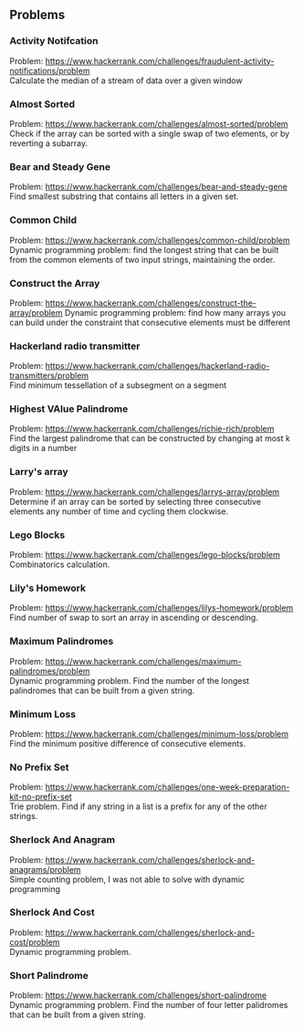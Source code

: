 ## Problems


### Activity Notifcation
Problem: https://www.hackerrank.com/challenges/fraudulent-activity-notifications/problem
\
Calculate the median of a stream of data over a given window


### Almost Sorted
Problem: https://www.hackerrank.com/challenges/almost-sorted/problem
\
Check if the array can be sorted with a single swap of two elements, or by reverting a subarray.


### Bear and Steady Gene

Problem: https://www.hackerrank.com/challenges/bear-and-steady-gene
\
Find smallest substring that contains all letters in a given set.


### Common Child
Problem: https://www.hackerrank.com/challenges/common-child/problem
Dynamic programming problem: find the longest string that can be built from the common elements of two
input strings, maintaining the order.


### Construct the Array
Problem: https://www.hackerrank.com/challenges/construct-the-array/problem
Dynamic programming problem: find how many arrays you can build under the constraint that consecutive
elements must be different

### Hackerland radio transmitter
Problem: https://www.hackerrank.com/challenges/hackerland-radio-transmitters/problem
\
Find minimum tessellation of a subsegment on a segment


### Highest VAlue Palindrome
Problem: https://www.hackerrank.com/challenges/richie-rich/problem
\
Find the largest palindrome that can be constructed by changing at most k digits in a number


### Larry's array
Problem: https://www.hackerrank.com/challenges/larrys-array/problem
\
Determine if an array can be sorted by selecting three consecutive elements any number of time and cycling them clockwise.


### Lego Blocks
Problem: https://www.hackerrank.com/challenges/lego-blocks/problem
\
Combinatorics calculation.


### Lily's Homework
Problem: https://www.hackerrank.com/challenges/lilys-homework/problem
\
Find number of swap to sort an array in ascending or descending.


### Maximum Palindromes
Problem: https://www.hackerrank.com/challenges/maximum-palindromes/problem
\
Dynamic programming problem. Find the number of the longest palindromes that can be built from a given string.


### Minimum Loss
Problem: https://www.hackerrank.com/challenges/minimum-loss/problem
\
Find the minimum positive difference of consecutive elements.


### No Prefix Set
Problem: https://www.hackerrank.com/challenges/one-week-preparation-kit-no-prefix-set
\
Trie problem. Find if any string in a list is a prefix for any of the other strings.


### Sherlock And Anagram
Problem: https://www.hackerrank.com/challenges/sherlock-and-anagrams/problem
\
Simple counting problem, I was not able to solve with dynamic programming


### Sherlock And Cost
Problem: https://www.hackerrank.com/challenges/sherlock-and-cost/problem
\
Dynamic programming problem.


### Short Palindrome
Problem: https://www.hackerrank.com/challenges/short-palindrome
\
Dynamic programming problem. Find the number of four letter palidromes that can be built from a given string.